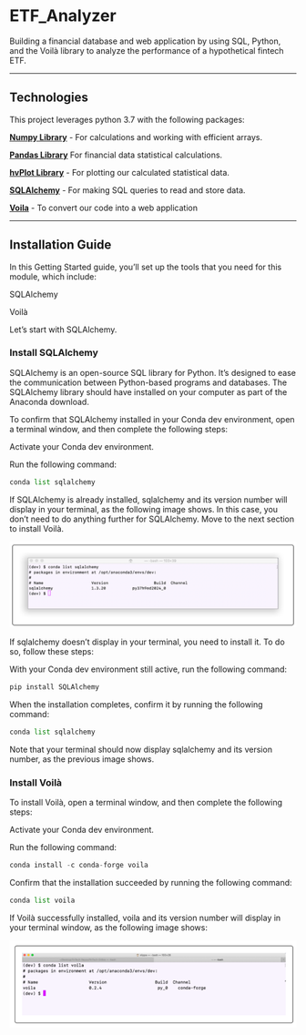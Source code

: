 # ETF_Analyzer
Building a financial database and web application by using SQL, Python, and the Voilà library to analyze the performance of a hypothetical fintech ETF.

---

## Technologies

This project leverages python 3.7 with the following packages:

**[Numpy Library](https://numpy.org/)** - For calculations and working with efficient arrays.<br>

**[Pandas Library](https://pandas.pydata.org/)** For financial data statistical calculations.<br>

**[hvPlot Library](https://hvplot.holoviz.org/)** - For plotting our calculated statistical data.<br>

**[SQLAlchemy](https://docs.sqlalchemy.org/en/14/)** - For making SQL queries to read and store data.<br>

**[Voila](https://voila.readthedocs.io/en/stable/index.html)** - To convert our code into a web application

---

## Installation Guide

In this Getting Started guide, you’ll set up the tools that you need for this module, which include:

SQLAlchemy

Voilà

Let’s start with SQLAlchemy.

### <span color='blue'>Install SQLAlchemy</span>

SQLAlchemy is an open-source SQL library for Python. It’s designed to ease the communication between Python-based programs and databases. The SQLAlchemy library should have installed on your computer as part of the Anaconda download.

To confirm that SQLAlchemy installed in your Conda dev environment, open a terminal window, and then complete the following steps:

Activate your Conda dev environment.

Run the following command:

```python
conda list sqlalchemy
```

If SQLAlchemy is already installed, sqlalchemy and its version number will display in your terminal, as the following image shows. In this case, you don’t need to do anything further for SQLAlchemy. Move to the next section to install Voilà.

![List SQLAlchemy](list_sqlalchemy.png)

If sqlalchemy doesn’t display in your terminal, you need to install it. To do so, follow these steps:

With your Conda dev environment still active, run the following command:

```python
pip install SQLAlchemy
```

When the installation completes, confirm it by running the following command:

```python
conda list sqlalchemy
```

Note that your terminal should now display sqlalchemy and its version number, as the previous image shows.

### <span color='blue'>Install Voilà</span>

To install Voilà, open a terminal window, and then complete the following steps:

Activate your Conda dev environment.

Run the following command:

```python
conda install -c conda-forge voila
```

Confirm that the installation succeeded by running the following command:

```python
conda list voila
```

If Voilà successfully installed, voila and its version number will display in your terminal window, as the following image shows:

![List Voila](list_voila.png)

